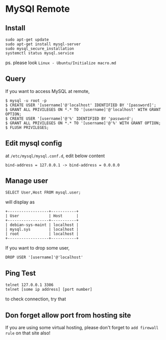 # MySQl Remote

## Install
```
sudo apt-get update
sudo apt-get install mysql-server
sudo mysql_secure_installation
systemctl status mysql.service
```
ps. please look `Linux - Ubuntu/Initialize macro.md`

## Query
If you want to access MySQL at remote,
```
$ mysql -u root -p
$ CREATE USER '[username]'@'localhost' IDENTIFIED BY '[password]';
$ GRANT ALL PRIVILEGES ON *.* TO '[username]'@'localhost' WITH GRANT OPTION;
$ CREATE USER '[username]'@'%' IDENTIFIED BY 'password';
$ GRANT ALL PRIVILEGES ON *.* TO '[username]'@'%' WITH GRANT OPTION;
$ FLUSH PRIVILEGES;
```

## Edit mysql config
at `/etc/mysql/mysql.conf.d`, edit below content
```
bind-address = 127.0.0.1 -> bind-address = 0.0.0.0
```

## Manage user
```
SELECT User,Host FROM mysql.user;
```
will display as
```
+------------------+-----------+
| User             | Host      |
+------------------+-----------+
| debian-sys-maint | localhost |
| mysql.sys        | localhost |
| root             | localhost |
+------------------+-----------+
```

If you want to drop some user,
```
DROP USER '[username]'@'localhost'
```

## Ping Test
```
telnet 127.0.0.1 3306
telnet [some ip address] [port number]
```
to check connection, try that

## Don forget allow port from hosting site
If you are using some virtual hosting, please don't forget to `add firewall rule` on that site also!